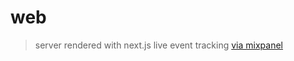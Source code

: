 # web

> server rendered with next.js
> live event tracking [via mixpanel](https://mixpanel.com/report/1288546/live)
